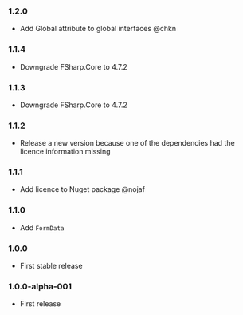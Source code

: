 ### 1.2.0

* Add Global attribute to global interfaces @chkn

### 1.1.4

* Downgrade FSharp.Core to 4.7.2

### 1.1.3

* Downgrade FSharp.Core to 4.7.2

### 1.1.2

* Release a new version because one of the dependencies had the licence information missing

### 1.1.1

* Add licence to Nuget package @nojaf

### 1.1.0

* Add `FormData`

### 1.0.0

* First stable release

### 1.0.0-alpha-001

* First release
